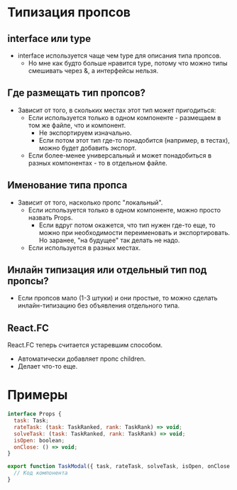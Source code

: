 # Типизация пропсов

## interface или type

- interface используется чаще чем type для описания типа пропсов.
  - Но мне как будто больше нравится type, потому что можно типы смешивать через  &, а интерфейсы нельзя.

## Где размещать тип пропсов?

* Зависит от того, в скольких местах этот тип может пригодиться:
  * Если используется только в одном компоненте - размещаем в том же файле, что и компонент.
    * Не экспортируем изначально.
    * Если потом этот тип где-то понадобится (например, в тестах), можно будет добавить экспорт.
  * Если более-менее универсальный и может понадобиться в разных компонентах - то в отдельном файле.

## Именование типа пропса

* Зависит от того, насколько пропс "локальный".
  * Если используется только в одном компоненте, можно просто назвать Props.
    * Если вдруг потом окажется, что тип нужен где-то еще, то можно при необходимости переименовать и экспортировать. Но заранее, "на будущее" так делать не надо.
  * Если используется в разных местах.

## Инлайн типизация или отдельный тип под пропсы?

* Если пропсов мало (1-3 штуки) и они простые, то можно сделать инлайн-типизацию без объявления отдельного типа.

## React.FC

React.FC теперь считается устаревшим способом.

- Автоматически добавляет пропс children.
- Делает что-то еще.





# Примеры

```jsx
interface Props {
  task: Task;
  rateTask: (task: TaskRanked, rank: TaskRank) => void;
  solveTask: (task: TaskRanked, rank: TaskRank) => void;
  isOpen: boolean;
  onClose: () => void;
}

export function TaskModal({ task, rateTask, solveTask, isOpen, onClose }: Props) {
  // Код компонента
}
```

